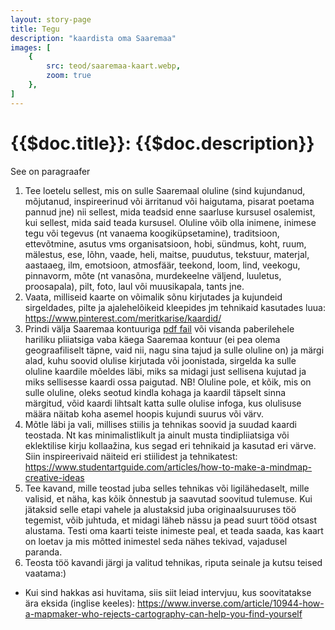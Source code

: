 ```yaml
---
layout: story-page
title: Tegu
description: "kaardista oma Saaremaa"
images: [
    {
        src: teod/saaremaa-kaart.webp,
        zoom: true
    },
]
---
```


# {{$doc.title}}: {{$doc.description}}

See on paragraafer

1. Tee loetelu sellest, mis on sulle Saaremaal oluline (sind kujundanud, mõjutanud, inspireerinud või ärritanud või haigutama, pisarat poetama pannud jne) nii sellest, mida teadsid enne saarluse kursusel osalemist, kui sellest, mida said teada kursusel. Oluline võib olla inimene, inimese tegu või tegevus (nt vanaema koogiküpsetamine), traditsioon, ettevõtmine, asutus vms organisatsioon, hobi, sündmus, koht, ruum, mälestus, ese, lõhn, vaade, heli, maitse, puudutus, tekstuur, materjal, aastaaeg, ilm, emotsioon, atmosfäär, teekond, loom, lind, veekogu, pinnavorm, mõte (nt vanasõna, murdekeelne väljend, luuletus, proosapala), pilt, foto, laul või muusikapala, tants jne.
2. Vaata, milliseid kaarte on võimalik sõnu kirjutades ja kujundeid sirgeldades, pilte ja ajalehelõikeid kleepides jm tehnikaid kasutades luua: https://www.pinterest.com/meritkarise/kaardid/
3. Prindi välja Saaremaa kontuuriga <a href="../../saaremaa-kaart.pdf" target="_blank" class="bg-primary-600 py-1 px-2 rounded leading-none border-none transition hover:bg-primary-700"><span class="text-white">pdf fail</span></a> või visanda paberilehele hariliku pliiatsiga vaba käega Saaremaa kontuur (ei pea olema geograafiliselt täpne, vaid nii, nagu sina tajud ja sulle oluline on) ja märgi alad, kuhu soovid olulise kirjutada või joonistada, sirgelda ka sulle oluline kaardile mõeldes läbi, miks sa midagi just sellisena kujutad ja miks sellisesse kaardi ossa paigutad. NB! Oluline pole, et kõik, mis on sulle oluline, oleks seotud kindla kohaga ja kaardil täpselt sinna märgitud, võid kaardi lihtsalt katta sulle olulise infoga, kus olulisuse määra näitab koha asemel hoopis kujundi suurus või värv.
4. Mõtle läbi ja vali, millises stiilis ja tehnikas soovid ja suudad kaardi teostada. Nt kas minimalistlikult ja ainult musta tindipliiatsiga või eklektilise kirju kollaažina, kus segad eri tehnikaid ja kasutad eri värve. Siin inspireerivaid näiteid eri stiilidest ja tehnikatest: https://www.studentartguide.com/articles/how-to-make-a-mindmap-creative-ideas
5. Tee kavand, mille teostad juba selles tehnikas või ligilähedaselt, mille valisid, et näha, kas kõik õnnestub ja saavutad soovitud tulemuse. Kui jätaksid selle etapi vahele ja alustaksid juba originaalsuuruses töö tegemist, võib juhtuda, et midagi läheb nässu ja pead suurt tööd otsast alustama. Testi oma kaarti teiste inimeste peal, et teada saada, kas kaart on loetav ja mis mõtted inimestel seda nähes tekivad, vajadusel paranda.
6. Teosta töö kavandi järgi ja valitud tehnikas, riputa seinale ja kutsu teised vaatama:)



<details-wrapper summary="Lisaks" icon="icon-park-outline:six-points">

- Kui sind hakkas asi huvitama, siis siit leiad intervjuu, kus soovitatakse ära eksida (inglise keeles): https://www.inverse.com/article/10944-how-a-mapmaker-who-rejects-cartography-can-help-you-find-yourself

</details-wrapper>
